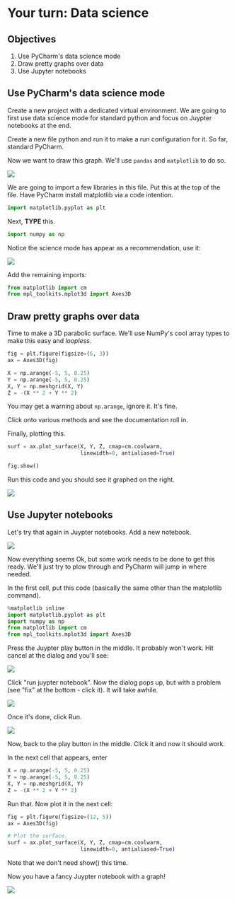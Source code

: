 # Your turn: Data science

## Objectives

1. Use PyCharm's data science mode
2. Draw pretty graphs over data
3. Use Jupyter notebooks

## Use PyCharm's data science mode

Create a new project with a dedicated virtual environment. We are going to first use data science mode for standard python and focus on Juypter notebooks at the end.

Create a new file python and run it to make a run configuration for it. So far, standard PyCharm.

Now we want to draw this graph. We'll use `pandas` and `matplotlib` to do so.

![](./resources/1-graph.png)

We are going to import a few libraries in this file. Put this at the top of the file. Have PyCharm install matplotlib via a code intention.

```python
import matplotlib.pyplot as plt
```

Next, **TYPE** this.

```python
import numpy as np
```

Notice the science mode has appear as a recommendation, use it:

![](./resources/2-science-mode.png)

Add the remaining imports:

```python
from matplotlib import cm
from mpl_toolkits.mplot3d import Axes3D
```

## Draw pretty graphs over data

Time to make a 3D parabolic surface. We'll use NumPy's cool array types to make this easy and *loopless*.

```python
fig = plt.figure(figsize=(6, 3))
ax = Axes3D(fig)

X = np.arange(-5, 5, 0.25)
Y = np.arange(-5, 5, 0.25)
X, Y = np.meshgrid(X, Y)
Z = -(X ** 2 + Y ** 2)
```

You may get a warning about `np.arange`, ignore it. It's fine.

Click onto various methods and see the documentation roll in.

Finally, plotting this.

```python
surf = ax.plot_surface(X, Y, Z, cmap=cm.coolwarm,
                       linewidth=0, antialiased=True)

fig.show()
```

Run this code and you should see it graphed on the right.

![](./resources/3-graph.png)

## Use Jupyter notebooks

Let's try that again in Juypter notebooks. Add a new notebook.

![](./resources/4-new-notebook.png)

Now everything seems Ok, but some work needs to be done to get this ready. We'll just try to plow through and PyCharm will jump in where needed.

In the first cell, put this code (basically the same other than the matplotlib command).

```python
%matplotlib inline
import matplotlib.pyplot as plt
import numpy as np
from matplotlib import cm
from mpl_toolkits.mplot3d import Axes3D
```

Press the Juypter play button in the middle. It probably won't work. Hit cancel at the dialog and you'll see:

![](./resources/5-cantrun.png)

Click "run juypter notebook". Now the dialog pops up, but with a problem (see "fix" at the bottom - click it). It will take awhile.

![](./resources/6-fix-run.png)

Once it's done, click Run.

![](./resources/7-running.png)

Now, back to the play button in the middle. Click it and now it should work.

In the next cell that appears, enter 

```python
X = np.arange(-5, 5, 0.25)
Y = np.arange(-5, 5, 0.25)
X, Y = np.meshgrid(X, Y)
Z = -(X ** 2 + Y ** 2)
```

Run that. Now plot it in the next cell:

```python
fig = plt.figure(figsize=(12, 5))
ax = Axes3D(fig)

# Plot the surface.
surf = ax.plot_surface(X, Y, Z, cmap=cm.coolwarm,
                       linewidth=0, antialiased=True)
```

Note that we don't need show() this time.

Now you have a fancy Juypter notebook with a graph!

![](./resources/8-notebook.png)
